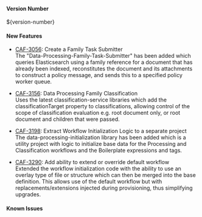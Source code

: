 
#### Version Number
${version-number}

#### New Features
- [CAF-3056](https://jira.autonomy.com/browse/CAF-3056): Create a Family Task Submitter  
The "Data-Processing-Family-Task-Submitter" has been added which queries Elasticsearch using a family reference for a document that has already been indexed, reconstitutes the document and its attachments to construct a policy message, and sends this to a specified policy worker queue.

- [CAF-3156](https://jira.autonomy.com/browse/CAF-3156): Data Processing Family Classification  
Uses the latest classification-service libraries which add the classificationTarget property to classifications, allowing control of the scope of classification evaluation e.g. root document only, or root document and children that were passed.

- [CAF-3198](https://jira.autonomy.com/browse/CAF-3198): Extract Workflow Initialization Logic to a separate project  
The data-processing-initialization library has been added which is a utility project with logic to initialize base data for the Processing and Classification workflows and the Boilerplate expressions and tags.

- [CAF-3290](https://jira.autonomy.com/browse/CAF-3290): Add ability to extend or override default workflow  
Extended the workflow initialization code with the ability to use an overlay type of file or structure which can then be merged into the base definition. This allows use of the default workflow but with replacements/extensions injected during provisioning, thus simplifying upgrades.

#### Known Issues
